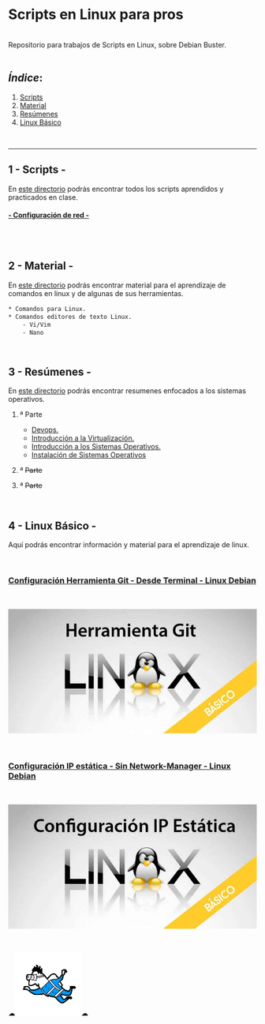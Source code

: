 # Scripts en Linux para pros

<br>
Repositorio para trabajos de Scripts en Linux, sobre Debian Buster.
<br>
<br>

## *Índice*:

1. [Scripts ](#scripts)
2. [Material](#material)
3. [Resúmenes](#resumenes)
4. [Linux Básico ](#linux-basico)
       
<br>

---

## 1 - Scripts - <a name="scripts"></a>

En [este directorio](https://github.com/Mbonillac/scripts-linux/tree/main/Scripts) podrás encontrar todos los scripts aprendidos y practicados en clase.

#### [- Configuración de red -](https://github.com/Mbonillac/scripts-linux/tree/main/Scripts/Config_Red) 

<br>
<br>

## 2 - Material - <a name="material"></a>

En [este directorio](https://github.com/Mbonillac/scripts-linux/tree/main/Material) podrás encontrar material para el aprendizaje de comandos en linux y de algunas de sus herramientas.

    * Comandos para Linux. 
    * Comandos editores de texto Linux.
        - Vi/Vim
        - Nano

<br>

## 3 - Resúmenes - <a name="resumenes"></a>

 En [este directorio](https://github.com/Mbonillac/scripts-linux/tree/main/Resumenes) podrás encontrar resumenes enfocados a los sistemas operativos.

1. ª Parte
    - [Devops.](https://github.com/Mbonillac/scripts-linux/blob/main/Resumenes/DEVOPS.pdf)
    - [Introducción a la Virtualización.](https://github.com/Mbonillac/scripts-linux/blob/main/Resumenes/Introducci%C3%B3n%20a%20la%20Virtualizaci%C3%B3n.pdf)
    - [Introducción a los Sistemas Operativos.](https://github.com/Mbonillac/scripts-linux/blob/main/Resumenes/Introducci%C3%B3n%20a%20los%20Sistemas%20Operativos.pdf)
    - [Instalación de Sistemas Operativos](https://github.com/Mbonillac/scripts-linux/blob/main/Resumenes/Instalaci%C3%B3n%20de%20Sistemas%20Operativos.pdf)
   
    
    

2. ª ~~Parte~~
3. ª ~~Parte~~



        

 <br>
 

## 4 - Linux Básico - <a name="linux-basico"></a>

Aquí podrás encontrar información y material para el aprendizaje de linux.

<br>

### [Configuración Herramienta Git - Desde Terminal - Linux Debian](https://github.com/Mbonillac/scripts-linux/tree/main/Conf_Herramienta_Git)
<br>

[![Linux_Básico-Herramienta-git](https://github.com/Mbonillac/scripts-linux/blob/main/img/herramienta_git.jpg?raw=true)](https://github.com/Mbonillac/scripts-linux/tree/main/Conf_Herramienta_Git)

<br>

### [Configuración IP estática - Sin Network-Manager - Linux Debian](https://youtu.be/rSYQQUSg2z0)
<br>

[![Linux_Básico-IP-Estatica](https://github.com/Mbonillac/scripts-linux/blob/main/img/config_ip_estatica.jpg?raw=true)](https://youtu.be/rSYQQUSg2z0)

<br>

☁![johnny](https://github.com/Mbonillac/scripts-linux/blob/main/img/johnny.gif?raw=true)☁ 
